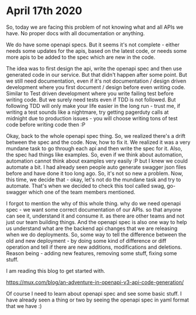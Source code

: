 # April 17th 2020

So, today we are facing this problem of
not knowing what and all APIs we have.
No proper docs with all documentation
or anything.

We do have some openapi specs. But it
seems it's not complete - either needs
some updates for the apis, based on the
latest code, or needs some more apis
to be added to the spec which are new
in the code.

The idea was to first design the api,
write the openapi spec and then use
generated code in our service. But that
didn't happen after some point. But we
still need documentation, even if it's
not documentation / design driven development
where you first document / design before
even writing code. Similar to Test driven
development where you write failing test 
before writing code. But we surely need tests
even if TDD is not followed. But following
TDD will only make your life easier in the 
long run - trust me, if writing a test sounds
like a nightmare, try getting pagerduty calls
at midnight due to production issues - you
will choose writing tons of test code before
writing code then :P

Okay, back to the whole openapi spec thing.
So, we realized there's a drift between the
spec and the code. Now, how to fix it. We
realized it was a very mundane task to go
through each api and then write the spec for
it. Also, the spec had things like examples.
So, even if we think about automation,
automation cannot think about examples very
easily :P but I knew we could automate a bit.
I had already seen people auto generate
swagger json files before and have done it
too long ago. So, it's not so new a problem.
Now, this time, we decide that - okay, let's
not do the mundane task and try to automate.
That's when we decided to check this tool
called swag, go-swagger which one of the
team members mentioned. 

I forgot to mention the why of this whole
thing. why do we need openapi spec - we want
some correct documentation of our APIs. so 
that anyone can see it, understand it 
and consume it. as there are other teams
and not just our team building things.
And the openapi spec is also
one way to help us understand what are the
backend api changes that we are releasing
when we do deployments. So, some way to tell
the difference between the old and new 
deployment - by doing some kind of difference
or diff operation and tell if there are new
additions, modifications and deletions. Reason
being - adding new features, removing some
stuff, fixing some stuff.

I am reading this blog to get started with.

https://mux.com/blog/an-adventure-in-openapi-v3-api-code-generation/

Of course I need to learn about openapi spec
and see some basic stuff. I have already seen
a thing or two by seeing the openapi spec in
yaml format that we have :)
